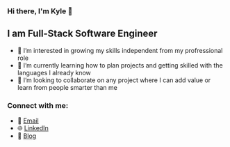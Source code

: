 ### Hi there, I'm Kyle 👋

## I am Full-Stack Software Engineer
- 👀 I’m interested in growing my skills independent from my profressional role
- 🌱 I’m currently learning how to plan projects and getting skilled with the languages I already know
- 💞️ I’m looking to collaborate on any project where I can add value or learn from people smarter than me

### Connect with me:

 - 📩 [Email]
 - 🌐 [LinkedIn]
 - 📝 [Blog]













[LinkedIn]: https://linkedin.com/in/kyleortiz/
[Email]: kyle@kyleo.dev
[Blog]: https://dev.to/kyleortiz

<!---
devKyleOrtiz/devKyleOrtiz is a ✨ special ✨ repository because its `README.md` (this file) appears on your GitHub profile.
You can click the Preview link to take a look at your changes.
--->
